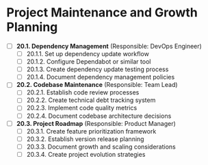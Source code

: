 # Project Maintenance and Growth Planning

- [ ] **20.1. Dependency Management** (Responsible: DevOps Engineer)
  - [ ] 20.1.1. Set up dependency update workflow
  - [ ] 20.1.2. Configure Dependabot or similar tool
  - [ ] 20.1.3. Create dependency update testing process
  - [ ] 20.1.4. Document dependency management policies

- [ ] **20.2. Codebase Maintenance** (Responsible: Team Lead)
  - [ ] 20.2.1. Establish code review processes
  - [ ] 20.2.2. Create technical debt tracking system
  - [ ] 20.2.3. Implement code quality metrics
  - [ ] 20.2.4. Document codebase architecture decisions

- [ ] **20.3. Project Roadmap** (Responsible: Product Manager)
  - [ ] 20.3.1. Create feature prioritization framework
  - [ ] 20.3.2. Establish version release planning
  - [ ] 20.3.3. Document growth and scaling considerations
  - [ ] 20.3.4. Create project evolution strategies 